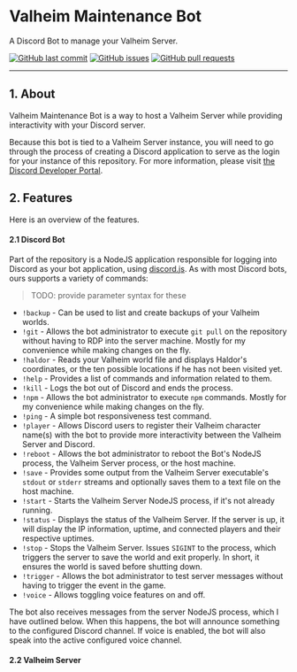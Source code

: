 # Valheim Maintenance Bot

A Discord Bot to manage your Valheim Server.

[![GitHub last commit](https://img.shields.io/github/last-commit/Matt23488/ValheimMaintenanceBot.svg?style=for-the-badge&logo=github&logoColor=white)](https://github.com/Matt23488/ValheimMaintenanceBot/commits/main)
[![GitHub issues](https://img.shields.io/github/issues/Matt23488/ValheimMaintenanceBot.svg?style=for-the-badge&logo=github&logoColor=white)](https://github.com/Matt23488/ValheimMaintenanceBot/issues)
[![GitHub pull requests](https://img.shields.io/github/issues-pr-raw/Matt23488/ValheimMaintenanceBot.svg?style=for-the-badge&logo=github&logoColor=white)](https://github.com/Matt23488/ValheimMaintenanceBot/pulls)

---

## 1. About

Valheim Maintenance Bot is a way to host a Valheim Server while providing interactivity with your Discord server.

Because this bot is tied to a Valheim Server instance, you will need to go through the process of creating a Discord application to serve as the login for your instance of this repository. For more information, please visit [the Discord Developer Portal](https://discord.com/developers/applications).

## 2. Features

Here is an overview of the features.

#### 2.1 Discord Bot

Part of the repository is a NodeJS application responsible for logging into Discord as your bot application, using [discord.js](https://npmjs.com/package/discord.js). As with most Discord bots, ours supports a variety of commands:

> TODO: provide parameter syntax for these

- `!backup` - Can be used to list and create backups of your Valheim worlds.
- `!git` - Allows the bot administrator to execute `git pull` on the repository without having to RDP into the server machine. Mostly for my convenience while making changes on the fly.
- `!haldor` - Reads your Valheim world file and displays Haldor's coordinates, or the ten possible locations if he has not been visited yet.
- `!help` - Provides a list of commands and information related to them.
- `!kill` - Logs the bot out of Discord and ends the process.
- `!npm` - Allows the bot administrator to execute `npm` commands. Mostly for my convenience while making changes on the fly.
- `!ping` - A simple bot responsiveness test command.
- `!player` - Allows Discord users to register their Valheim character name(s) with the bot to provide more interactivity between the Valheim Server and Discord.
- `!reboot` - Allows the bot administrator to reboot the Bot's NodeJS process, the Valheim Server process, or the host machine.
- `!save` - Provides some output from the Valheim Server executable's `stdout` or `stderr` streams and optionally saves them to a text file on the host machine.
- `!start` - Starts the Valheim Server NodeJS process, if it's not already running.
- `!status` - Displays the status of the Valheim Server. If the server is up, it will display the IP information, uptime, and connected players and their respective uptimes.
- `!stop` - Stops the Valheim Server. Issues `SIGINT` to the process, which triggers the server to save the world and exit properly. In short, it ensures the world is saved before shutting down.
- `!trigger` - Allows the bot administrator to test server messages without having to trigger the event in the game.
- `!voice` - Allows toggling voice features on and off.

The bot also receives messages from the server NodeJS process, which I have outlined below. When this happens, the bot will announce something to the configured Discord channel. If voice is enabled, the bot will also speak into the active configured voice channel.

#### 2.2 Valheim Server